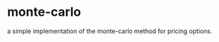 <link href="http://kevinburke.bitbucket.org/markdowncss/markdown.css" rel="stylesheet"></link>

monte-carlo
===========

a simple implementation of the monte-carlo method for pricing options.